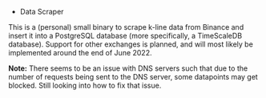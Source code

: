 * Data Scraper

This is a (personal) small binary to scrape k-line data from Binance and insert it into a PostgreSQL database (more specifically, a TimeScaleDB database). Support for other exchanges is planned, and will most likely be implemented around the end of June 2022.

**Note:** There seems to be an issue with DNS servers such that due to the number of requests being sent to the DNS server, some datapoints may get blocked. Still looking into how to fix that issue.